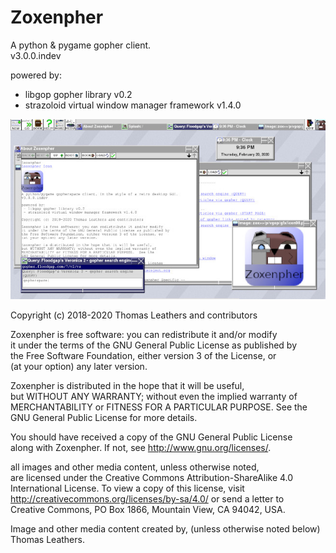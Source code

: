 # Zoxenpher    
A python & pygame gopher client.       
v3.0.0.indev      
         
powered by:      
 - libgop gopher library v0.2      
 - strazoloid virtual window manager framework v1.4.0             

![Screenshot of Zoxenpher](/vgop/screenshots/zoxenpher1.jpg)
    
Copyright (c) 2018-2020 Thomas Leathers and contributors       

      
Zoxenpher is free software: you can redistribute it and/or modify             
it under the terms of the GNU General Public License as published by      
the Free Software Foundation, either version 3 of the License, or      
(at your option) any later version.      
      
Zoxenpher is distributed in the hope that it will be useful,      
but WITHOUT ANY WARRANTY; without even the implied warranty of      
MERCHANTABILITY or FITNESS FOR A PARTICULAR PURPOSE.  See the      
GNU General Public License for more details.      
      
You should have received a copy of the GNU General Public License      
along with Zoxenpher.  If not, see <http://www.gnu.org/licenses/>.      
      
all images and other media content, unless otherwise noted,      
are licensed under the Creative Commons Attribution-ShareAlike 4.0      
International License. To view a copy of this license, visit      
http://creativecommons.org/licenses/by-sa/4.0/ or send a letter to      
Creative Commons, PO Box 1866, Mountain View, CA 94042, USA.      
      
Image and other media content created by, (unless otherwise noted below) Thomas Leathers.      
